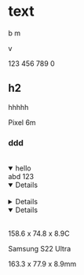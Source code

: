 # text

b m<br>

v<br>

123 456 789 0

## h2

hhhhh

Pixel 6m

### ddd

<br>



<details open=""><summary>hello</summary> abd 123 </details>

<details open=""><br></details>

<details><br></details>

<details open=""><br></details>



158\.6 x 74.8 x 8.9C

Samsung S22 Ultra

163\.3 x 77.9 x 8.9mm

